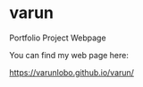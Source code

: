 # varun
Portfolio Project Webpage

You can find my web page here:

https://varunlobo.github.io/varun/
